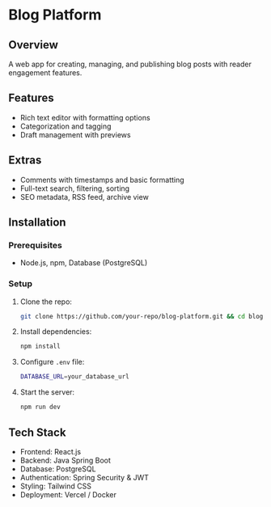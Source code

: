 # Blog Platform

## Overview

A web app for creating, managing, and publishing blog posts with reader engagement features.

## Features

- Rich text editor with formatting options
- Categorization and tagging
- Draft management with previews

## Extras

- Comments with timestamps and basic formatting
- Full-text search, filtering, sorting
- SEO metadata, RSS feed, archive view

## Installation

### Prerequisites

- Node.js, npm, Database (PostgreSQL)

### Setup

1. Clone the repo:
   ```sh
   git clone https://github.com/your-repo/blog-platform.git && cd blog-platform
   ```
2. Install dependencies:
   ```sh
   npm install
   ```
3. Configure `.env` file:
   ```sh
   DATABASE_URL=your_database_url
   ```
4. Start the server:
   ```sh
   npm run dev
   ```

## Tech Stack

- Frontend: React.js
- Backend: Java Spring Boot
- Database: PostgreSQL
- Authentication: Spring Security & JWT
- Styling: Tailwind CSS
- Deployment: Vercel / Docker

